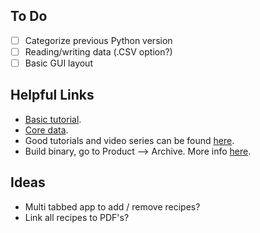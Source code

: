 ## To Do
- [ ] Categorize previous Python version
- [ ] Reading/writing data (.CSV option?)
- [ ] Basic GUI layout 

## Helpful Links
* [Basic tutorial](https://www.raywenderlich.com/731-macos-development-for-beginners-part-1).
* [Core data](https://www.raywenderlich.com/7569-getting-started-with-core-data-tutorial).
* Good tutorials and video series can be found [here](https://codewithchris.com).
* Build binary, go to Product --> Archive. More info [here](https://apple.stackexchange.com/questions/174008/xcode-how-to-export-app-solution).


## Ideas
* Multi tabbed app to add / remove recipes?
* Link all recipes to PDF's?
